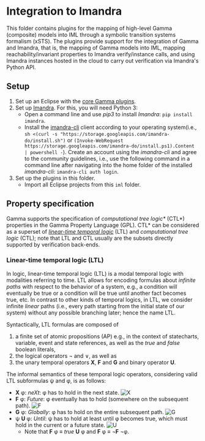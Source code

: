 # Integration to Imandra

This folder contains plugins for the mapping of high-level Gamma (composite) models into IML through a symbolic transition systems formalism (xSTS). The plugins provide support for the integration of Gamma and Imandra, that is, the mapping of Gamma models into IML, mapping reachability/invariant properties to Imandra verify/instance calls, and using Imandra instances hosted in the cloud to carry out verification via Imandra's Python API.

## Setup

1. Set up an Eclipse with the [core Gamma plugins](../README.md).
2. Set up [Imandra](https://imandra.ai/). For this, you will need Python 3:
	- Open a command line and use *pip3* to install *Imandra*: `pip install imandra`.
	- Install the [imandra-cli](https://docs.imandra.ai/imandra-docs/notebooks/installation-simple/) client according to your operating system(i.e., `sh <(curl -s "https://storage.googleapis.com/imandra-do/install.sh")` or `(Invoke-WebRequest https://storage.googleapis.com/imandra-do/install.ps1).Content | powershell -`). Create an account using the *imandra-cli* and agree to the community guidelines, i.e., use the following command in a command line after navigating into the home folder of the installed *imandra-cli*: `imandra-cli auth login`.
3. Set up the plugins in this folder.
   - Import all Eclipse projects from this `iml` folder.
   
## Property specification

Gamma supports the specification of _computational tree logic*_ (CTL*) properties in the Gamma Property Language (GPL). CTL* can be considered as a superset of  [_linear-time temporal logic_](https://en.wikipedia.org/wiki/Linear_temporal_logic) (LTL) and _computational tree logic_ (CTL); note that LTL and CTL usually are the subsets directly supported by verification back-ends.

### Linear-time temporal logic (LTL)

In logic, linear-time temporal logic (LTL) is a modal temporal logic with modalities referring to time. LTL allows for encoding formulas about *infinite paths* with respect to the behavior of a system, e.g., a condition will eventually be true or a condition will be true until another fact becomes true, etc. In contrast to other kinds of temporal logics, in LTL, we consider infinite *linear* paths (i.e., every path starting from the initial state of our system) without any possible branching later; hence the name LTL.

Syntactically, LTL formulas are composed of

1. a finite set of atomic propositions (AP) e.g., in the context of statecharts, variable, event and state references, as well as the _true_ and _false_ boolean literals,
1. the logical operators ¬ and ∨, as well as
1. the unary temporal operators **X**, **F** and **G** and binary operator **U**.

The informal semantics of these temporal logic operators, considering valid LTL subformulas ψ and φ, is as follows:

- **X** φ: *neXt*: φ has to hold in the next state. ![X](https://upload.wikimedia.org/wikipedia/commons/1/11/Ltlnext.svg "X semantics")
- **F** φ: *Future*: φ eventually has to hold (somewhere on the subsequent path). ![F](https://upload.wikimedia.org/wikipedia/commons/3/37/Ltleventually.svg "F semantics")
- **G** φ: *Globally*: φ has to hold on the entire subsequent path. ![G](https://upload.wikimedia.org/wikipedia/commons/e/e2/Ltlalways.svg "G semantics")
- ψ **U** φ: *Until*: ψ has to hold at least until φ becomes true, which must hold in the current or a future state. ![U](https://en.wikipedia.org/wiki/Linear_temporal_logic#/media/File:Ltluntil.svg "U semantics")
	- Note that **F** φ ≡ _true_ **U** φ and **F** φ ≡ ¬**F** ¬φ.

